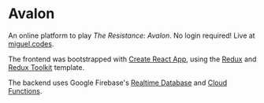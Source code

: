 # Avalon

An online platform to play *The Resistance: Avalon*. No login required! Live at [miguel.codes](https://miguel.codes).

The frontend was bootstrapped with [Create React App](https://github.com/facebook/create-react-app), using the [Redux](https://redux.js.org/) and [Redux Toolkit](https://redux-toolkit.js.org/) template.

The backend uses Google Firebase's [Realtime Database](https://firebase.google.com/docs/database) and [Cloud Functions](https://firebase.google.com/docs/functions).
